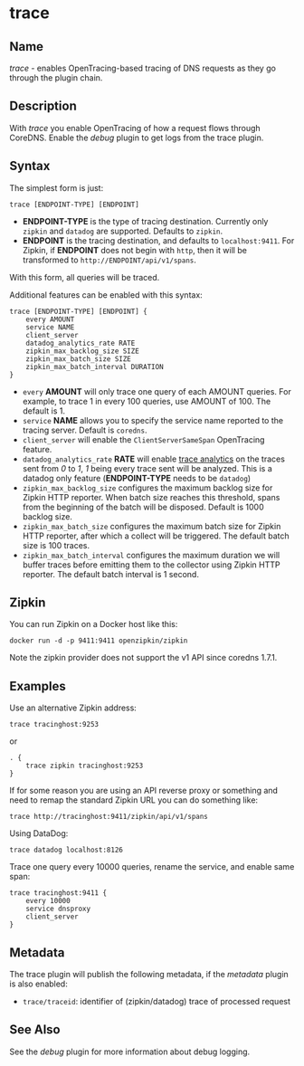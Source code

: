 # trace

## Name

*trace* - enables OpenTracing-based tracing of DNS requests as they go through the plugin chain.

## Description

With *trace* you enable OpenTracing of how a request flows through CoreDNS. Enable the *debug*
plugin to get logs from the trace plugin.

## Syntax

The simplest form is just:

~~~
trace [ENDPOINT-TYPE] [ENDPOINT]
~~~

* **ENDPOINT-TYPE** is the type of tracing destination. Currently only `zipkin` and `datadog` are supported.
  Defaults to `zipkin`.
* **ENDPOINT** is the tracing destination, and defaults to `localhost:9411`. For Zipkin, if
  **ENDPOINT** does not begin with `http`, then it will be transformed to `http://ENDPOINT/api/v1/spans`.

With this form, all queries will be traced.

Additional features can be enabled with this syntax:

~~~
trace [ENDPOINT-TYPE] [ENDPOINT] {
    every AMOUNT
    service NAME
    client_server
    datadog_analytics_rate RATE
    zipkin_max_backlog_size SIZE
    zipkin_max_batch_size SIZE
    zipkin_max_batch_interval DURATION
}
~~~

* `every` **AMOUNT** will only trace one query of each AMOUNT queries. For example, to trace 1 in every
  100 queries, use AMOUNT of 100. The default is 1.
* `service` **NAME** allows you to specify the service name reported to the tracing server.
  Default is `coredns`.
* `client_server` will enable the `ClientServerSameSpan` OpenTracing feature.
* `datadog_analytics_rate` **RATE** will enable [trace analytics](https://docs.datadoghq.com/tracing/app_analytics) on the traces sent
  from *0* to *1*, *1* being every trace sent will be analyzed. This is a datadog only feature
  (**ENDPOINT-TYPE** needs to be `datadog`)
* `zipkin_max_backlog_size` configures the maximum backlog size for Zipkin HTTP reporter. When batch size reaches this threshold, 
   spans from the beginning of the batch will be disposed. Default is 1000 backlog size.
* `zipkin_max_batch_size` configures the maximum batch size for Zipkin HTTP reporter, after which a collect will be triggered. The default batch size is 100 traces.
* `zipkin_max_batch_interval` configures the maximum duration we will buffer traces before emitting them to the collector using Zipkin HTTP reporter. 
   The default batch interval is 1 second.

## Zipkin

You can run Zipkin on a Docker host like this:

```
docker run -d -p 9411:9411 openzipkin/zipkin
```

Note the zipkin provider does not support the v1 API since coredns 1.7.1.

## Examples

Use an alternative Zipkin address:

~~~
trace tracinghost:9253
~~~

or

~~~ corefile
. {
    trace zipkin tracinghost:9253
}
~~~

If for some reason you are using an API reverse proxy or something and need to remap
the standard Zipkin URL you can do something like:

~~~
trace http://tracinghost:9411/zipkin/api/v1/spans
~~~

Using DataDog:

~~~
trace datadog localhost:8126
~~~

Trace one query every 10000 queries, rename the service, and enable same span:

~~~
trace tracinghost:9411 {
	every 10000
	service dnsproxy
	client_server
}
~~~

## Metadata

The trace plugin will publish the following metadata, if the *metadata*
plugin is also enabled:

* `trace/traceid`: identifier of (zipkin/datadog) trace of processed request

## See Also

See the *debug* plugin for more information about debug logging.

